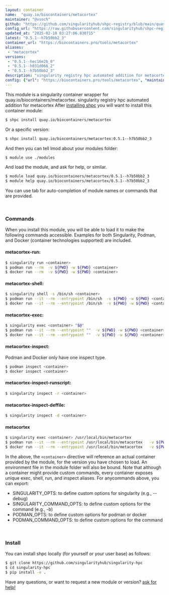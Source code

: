 ```yaml
---
layout: container
name:  "quay.io/biocontainers/metacortex"
maintainer: "@vsoch"
github: "https://github.com/singularityhub/shpc-registry/blob/main/quay.io/biocontainers/metacortex/container.yaml"
config_url: "https://raw.githubusercontent.com/singularityhub/shpc-registry/main/quay.io/biocontainers/metacortex/container.yaml"
updated_at: "2025-02-18 03:27:06.830715"
latest: "0.5.1--h7b50bb2_3"
container_url: "https://biocontainers.pro/tools/metacortex"
aliases:
 - "metacortex"
versions:
 - "0.5.1--hec16e2b_0"
 - "0.5.1--h031d066_2"
 - "0.5.1--h7b50bb2_3"
description: "singularity registry hpc automated addition for metacortex"
config: {"url": "https://biocontainers.pro/tools/metacortex", "maintainer": "@vsoch", "description": "singularity registry hpc automated addition for metacortex", "latest": {"0.5.1--h7b50bb2_3": "sha256:b4daee8f062622ebf0396feee92696b03242fcbf3b01cf11458f79dc8e32a4e6"}, "tags": {"0.5.1--hec16e2b_0": "sha256:f8dc79c38f7432b2d3a6bd12a2b5439f2568986a63b2259bec0932b424acd7f7", "0.5.1--h031d066_2": "sha256:90bfd16ea85898fb61a6757761b6a0df4377330fdecd11a200b738b6660a778e", "0.5.1--h7b50bb2_3": "sha256:b4daee8f062622ebf0396feee92696b03242fcbf3b01cf11458f79dc8e32a4e6"}, "docker": "quay.io/biocontainers/metacortex", "aliases": {"metacortex": "/usr/local/bin/metacortex"}}
---
```


This module is a singularity container wrapper for quay.io/biocontainers/metacortex.
singularity registry hpc automated addition for metacortex
After [installing shpc](#install) you will want to install this container module:


```bash
$ shpc install quay.io/biocontainers/metacortex
```

Or a specific version:

```bash
$ shpc install quay.io/biocontainers/metacortex:0.5.1--h7b50bb2_3
```

And then you can tell lmod about your modules folder:

```bash
$ module use ./modules
```

And load the module, and ask for help, or similar.

```bash
$ module load quay.io/biocontainers/metacortex/0.5.1--h7b50bb2_3
$ module help quay.io/biocontainers/metacortex/0.5.1--h7b50bb2_3
```

You can use tab for auto-completion of module names or commands that are provided.

<br>

### Commands

When you install this module, you will be able to load it to make the following commands accessible.
Examples for both Singularity, Podman, and Docker (container technologies supported) are included.

#### metacortex-run:

```bash
$ singularity run <container>
$ podman run --rm  -v ${PWD} -w ${PWD} <container>
$ docker run --rm  -v ${PWD} -w ${PWD} <container>
```

#### metacortex-shell:

```bash
$ singularity shell -s /bin/sh <container>
$ podman run --it --rm --entrypoint /bin/sh  -v ${PWD} -w ${PWD} <container>
$ docker run --it --rm --entrypoint /bin/sh  -v ${PWD} -w ${PWD} <container>
```

#### metacortex-exec:

```bash
$ singularity exec <container> "$@"
$ podman run --it --rm --entrypoint ""  -v ${PWD} -w ${PWD} <container> "$@"
$ docker run --it --rm --entrypoint ""  -v ${PWD} -w ${PWD} <container> "$@"
```

#### metacortex-inspect:

Podman and Docker only have one inspect type.

```bash
$ podman inspect <container>
$ docker inspect <container>
```

#### metacortex-inspect-runscript:

```bash
$ singularity inspect -r <container>
```

#### metacortex-inspect-deffile:

```bash
$ singularity inspect -d <container>
```


#### metacortex

```bash
$ singularity exec <container> /usr/local/bin/metacortex
$ podman run --it --rm --entrypoint /usr/local/bin/metacortex   -v ${PWD} -w ${PWD} <container> -c " $@"
$ docker run --it --rm --entrypoint /usr/local/bin/metacortex   -v ${PWD} -w ${PWD} <container> -c " $@"
```



In the above, the `<container>` directive will reference an actual container provided
by the module, for the version you have chosen to load. An environment file in the
module folder will also be bound. Note that although a container
might provide custom commands, every container exposes unique exec, shell, run, and
inspect aliases. For anycommands above, you can export:

 - SINGULARITY_OPTS: to define custom options for singularity (e.g., --debug)
 - SINGULARITY_COMMAND_OPTS: to define custom options for the command (e.g., -b)
 - PODMAN_OPTS: to define custom options for podman or docker
 - PODMAN_COMMAND_OPTS: to define custom options for the command

<br>

### Install

You can install shpc locally (for yourself or your user base) as follows:

```bash
$ git clone https://github.com/singularityhub/singularity-hpc
$ cd singularity-hpc
$ pip install -e .
```

Have any questions, or want to request a new module or version? [ask for help!](https://github.com/singularityhub/singularity-hpc/issues)